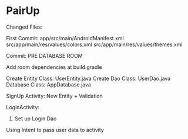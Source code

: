 # PairUp


Changed Files:


First Commit:
app/src/main/AndroidManifest.xml
src/app/main/res/values/colors.xml
src/app/main/res/values/themes.xml


Commit: PRE DATABASE ROOM

Add room dependencies at build.gradle

Create Entity Class: UserEntity.java
Create Dao Class: UserDao.java
Database Class: AppDatabase.java

SignUp Activity: New Entity + Validation

LoginActivity: 
1) Set up Login Dao


Using Intent to pass user data to activity
